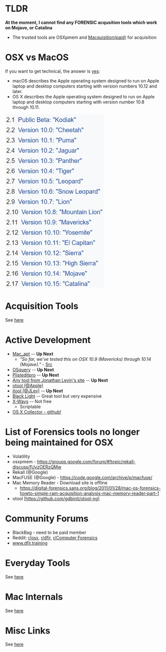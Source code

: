 # TLDR
**At the moment, I cannot find any FORENSIC acqusition tools which work on Mojave, or Catalina**

* The trusted tools are OSXpmem and [Macquisition(paid)](https://www.blackbagtech.com/products/macquisition/) for acquisition

# OSX vs MacOS
If you want to get technical, the answer is [yes](https://www.quora.com/Are-there-differences-between-macOS-and-OS-X):

* macOS describes the Apple operating system designed to run on Apple laptop and desktop computers starting with version numbers 10.12 and later.
* OS X describes the Apple operating system designed to run on Apple laptop and desktop computers starting with version number 10.8 through 10.11.

![macversions.png](macversions.png)

# Acquisition Tools
See [here](Acquisition_Tools.md)
	
# Active Development
* [Mac_apt](https://github.com/ydkhatri/mac_apt) -- **Up Next**
	* *"So far, we've tested this on OSX 10.9 (Mavericks) through 10.14 (Mojave)."* - [Src](https://github.com/ydkhatri/mac_apt/wiki)
* [OSquery](https://github.com/osquery/osquery) -- **Up Next**
* [Plisteditpro](https://www.fatcatsoftware.com/plisteditpro/) -- **Up Next**
* [Any tool from Jonathan Levin's site](newosxbook.com/tools) -- **Up Next**
* [otool (@Apple)](https://www.unix.com/man-page/osx/1/otool/)
* [jtool (@JLev)](http://www.newosxbook.com/tools/jtool.html) -- **Up Next**
* [Black Light](https://www.blackbagtech.com/products/blacklight/) -- Great tool but very expensive
* [X-Ways](https://www.x-ways.net/) -- Not free
	* Scriptable
* [OS X Collector - github!](https://github.com/Yelp/osxcollector)

# List of Forensics tools no longer being maintained for OSX
* Volatility
* osxpmem - https://groups.google.com/forum/#!topic/rekall-discuss/fUvzOERzQMw
* Rekall (@Google)  
* MacFUSE (@Google) - https://code.google.com/archive/p/macfuse/
* Mac Memory Reader - Download site is offline
	* https://digital-forensics.sans.org/blog/2011/01/28/mac-os-forensics-howto-simple-ram-acquisition-analysis-mac-memory-reader-part-1
* otool [https://github.com/gdbinit/otool-ng]

# Community Forums
* BlackBag - need to be paid member
* Reddit: [r/osx](https://www.reddit.com/r/osx/), [r/dfir](https://www.reddit.com/r/dfir/), [r/Computer Forensics](https://www.reddit.com/r/computerforensics/)
* www.dfir.training

# Everyday Tools
See [here](everyday_tools.md)

# Mac Internals
See [here](MacInternals.md)

# Misc Links
See [here](miscLinks.md)
